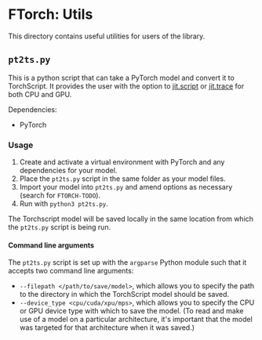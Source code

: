 # FTorch: Utils

This directory contains useful utilities for users of the library.

## `pt2ts.py`

This is a python script that can take a PyTorch model and convert it to
TorchScript.
It provides the user with the option to [jit.script](https://pytorch.org/docs/stable/generated/torch.jit.script.html#torch.jit.script) or [jit.trace](https://pytorch.org/docs/stable/generated/torch.jit.trace.html#torch.jit.trace) for both CPU and GPU.

Dependencies:
- PyTorch

### Usage

1. Create and activate a virtual environment with PyTorch and any dependencies for your model.
2. Place the `pt2ts.py` script in the same folder as your model files.
3. Import your model into `pt2ts.py` and amend options as necessary (search for `FTORCH-TODO`).
4. Run with `python3 pt2ts.py`.

The Torchscript model will be saved locally in the same location from which the `pt2ts.py`
script is being run.

#### Command line arguments

The `pt2ts.py` script is set up with the `argparse` Python module such that it
accepts two command line arguments:
* `--filepath </path/to/save/model>`, which allows you to specify the path
  to the directory in which the TorchScript model should be saved.
* `--device_type <cpu/cuda/xpu/mps>`, which allows you to specify the CPU or GPU
  device type with which to save the model. (To read and make use of a model on
  a particular architecture, it's important that the model was targeted for that
  architecture when it was saved.)
